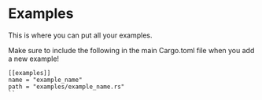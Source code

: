 # Examples

This is where you can put all your examples.


Make sure to include the following in the main Cargo.toml file when you add a new example!
```
[[examples]]
name = "example_name"
path = "examples/example_name.rs"
``